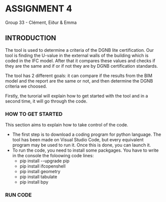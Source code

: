 # ASSIGNMENT 4
Group 33 - Clément, Eiður & Emma

## INTRODUCTION
The tool is used to determine a criteria of the DGNB lite certification. Our tool is finding the U-value in the external walls of the building which is coded in the IFC model. After that it compares these values and checks if they are the same and if or if not they are by DGNB certification standards.

The tool has 2 different goals: it can compare if the results from the BIM model and the report are the same or not, and then determine the DGNB criteria we choosed.

Firstly, the turorial will explain how to get started with the tool and in a second time, it will go through the code.


### HOW TO GET STARTED
This section aims to explain how to take control of the code.

- The first step is to download a coding program for python language. The tool has been made on Visual Studio Code, but every equivalent program may be used to run it. Once this is done, you can launch it.
- To run the code, you need to install some packgages. You have to write in the console the foloowing code lines:
  - pip install --upgrade pip
  - pip install ifcopenshell
  - pip install geometry
  - pip install tabulate
  - pip install bpy


### RUN CODE



